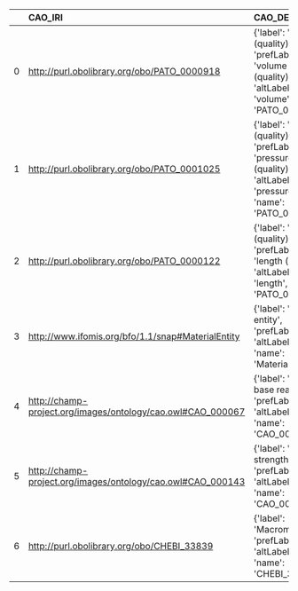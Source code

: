 |    | CAO_IRI                                                     | CAO_DESC                                                                                                           | SBO_IRI                              | SBO_DESC                        | SBO_DEF   |
|---:|:------------------------------------------------------------|:-------------------------------------------------------------------------------------------------------------------|:-------------------------------------|:--------------------------------|:----------|
|  0 | http://purl.obolibrary.org/obo/PATO_0000918                 | {'label': 'volume (quality)', 'prefLabel': 'volume (quality)', 'altLabel': 'volume', 'name': 'PATO_0000918'}       | http://biomodels.net/SBO/SBO_0000468 | {'label': 'volume'}             | []        |
|  1 | http://purl.obolibrary.org/obo/PATO_0001025                 | {'label': 'pressure (quality)', 'prefLabel': 'pressure (quality)', 'altLabel': 'pressure', 'name': 'PATO_0001025'} | http://biomodels.net/SBO/SBO_0000279 | {'label': 'pressure'}           | []        |
|  2 | http://purl.obolibrary.org/obo/PATO_0000122                 | {'label': 'length (quality)', 'prefLabel': 'length (quality)', 'altLabel': 'length', 'name': 'PATO_0000122'}       | http://biomodels.net/SBO/SBO_0000466 | {'label': 'length'}             | []        |
|  3 | http://www.ifomis.org/bfo/1.1/snap#MaterialEntity           | {'label': 'Material entity', 'prefLabel': None, 'altLabel': None, 'name': 'MaterialEntity'}                        | http://biomodels.net/SBO/SBO_0000240 | {'label': 'Material entity'}    | []        |
|  4 | http://champ-project.org/images/ontology/cao.owl#CAO_000067 | {'label': 'Acid-base reaction', 'prefLabel': None, 'altLabel': None, 'name': 'CAO_000067'}                         | http://biomodels.net/SBO/SBO_0000208 | {'label': 'Acid-base reaction'} | []        |
|  5 | http://champ-project.org/images/ontology/cao.owl#CAO_000143 | {'label': 'Ionic strength', 'prefLabel': None, 'altLabel': None, 'name': 'CAO_000143'}                             | http://biomodels.net/SBO/SBO_0000623 | {'label': 'Ionic strength'}     | []        |
|  6 | http://purl.obolibrary.org/obo/CHEBI_33839                  | {'label': 'Macromolecule', 'prefLabel': None, 'altLabel': None, 'name': 'CHEBI_33839'}                             | http://biomodels.net/SBO/SBO_0000245 | {'label': 'Macromolecule'}      | []        |